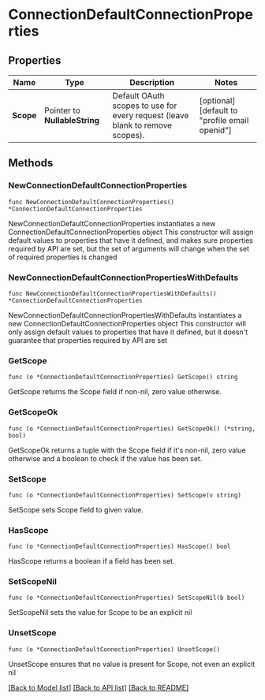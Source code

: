 # ConnectionDefaultConnectionProperties

## Properties

Name | Type | Description | Notes
------------ | ------------- | ------------- | -------------
**Scope** | Pointer to **NullableString** | Default OAuth scopes to use for every request (leave blank to remove scopes). | [optional] [default to "profile email openid"]

## Methods

### NewConnectionDefaultConnectionProperties

`func NewConnectionDefaultConnectionProperties() *ConnectionDefaultConnectionProperties`

NewConnectionDefaultConnectionProperties instantiates a new ConnectionDefaultConnectionProperties object
This constructor will assign default values to properties that have it defined,
and makes sure properties required by API are set, but the set of arguments
will change when the set of required properties is changed

### NewConnectionDefaultConnectionPropertiesWithDefaults

`func NewConnectionDefaultConnectionPropertiesWithDefaults() *ConnectionDefaultConnectionProperties`

NewConnectionDefaultConnectionPropertiesWithDefaults instantiates a new ConnectionDefaultConnectionProperties object
This constructor will only assign default values to properties that have it defined,
but it doesn't guarantee that properties required by API are set

### GetScope

`func (o *ConnectionDefaultConnectionProperties) GetScope() string`

GetScope returns the Scope field if non-nil, zero value otherwise.

### GetScopeOk

`func (o *ConnectionDefaultConnectionProperties) GetScopeOk() (*string, bool)`

GetScopeOk returns a tuple with the Scope field if it's non-nil, zero value otherwise
and a boolean to check if the value has been set.

### SetScope

`func (o *ConnectionDefaultConnectionProperties) SetScope(v string)`

SetScope sets Scope field to given value.

### HasScope

`func (o *ConnectionDefaultConnectionProperties) HasScope() bool`

HasScope returns a boolean if a field has been set.

### SetScopeNil

`func (o *ConnectionDefaultConnectionProperties) SetScopeNil(b bool)`

 SetScopeNil sets the value for Scope to be an explicit nil

### UnsetScope
`func (o *ConnectionDefaultConnectionProperties) UnsetScope()`

UnsetScope ensures that no value is present for Scope, not even an explicit nil

[[Back to Model list]](./README.md#documentation-for-models) [[Back to API list]](./README.md#documentation-for-api-endpoints) [[Back to README]](./README.md)


